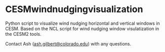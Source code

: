 # CESMwindnudgingvisualization
Python script to visualize wind nudging horizontal and vertical windows in CESM. Based on the NCL script for wind nudging window visulatization in the CESM2 tools.

Contact Ash (ash.gilbert@colorado.edu) with any questions.
